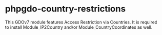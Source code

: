 # phpgdo-country-restrictions

This GDOv7 module features Access Restriction via Countries. It is required to install Module_IP2Country and/or Module_CountryCoordinates as well.
